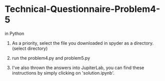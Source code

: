# Technical-Questionnaire-Problem4-5
in Python

1) As a priority, select the file you downloaded in spyder as a directory. (select directory)

2) run the problem4.py and problem5.py

3) I've also thrown the answers into JupiterLab, you can find these instructions by simply clicking on 'solution.ipynb'.
